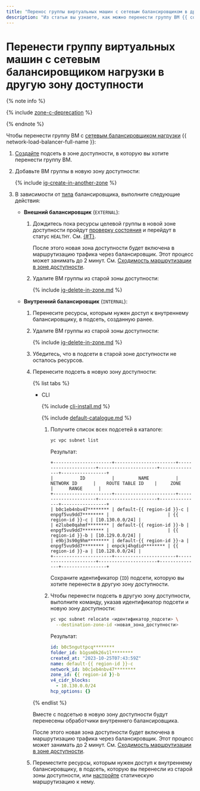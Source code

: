 ```yaml
---
title: "Перенос группы виртуальных машин с сетевым балансировщиком в другую зону доступности"
description: "Из статьи вы узнаете, как можно перенести группу ВМ {{ compute-name }} с сетевым балансировщиком нагрузки из одной зоны доступности в другую."
---
```


# Перенести группу виртуальных машин c сетевым балансировщиком нагрузки в другую зону доступности


{% note info %}

{% include [zone-c-deprecation](../../../_includes/vpc/zone-c-deprecation.md) %}

{% endnote %}


Чтобы перенести группу ВМ c [сетевым балансировщиком нагрузки](../../../network-load-balancer/concepts) {{ network-load-balancer-full-name }}:
1. [Создайте](../../../vpc/operations/subnet-create.md) подсеть в зоне доступности, в которую вы хотите перенести группу ВМ.
1. Добавьте ВМ группы в новую зону доступности:

    {% include [ig-create-in-another-zone](../../../_includes/compute/ig-create-in-another-zone.md) %}

1. В зависимости от [типа](../../../network-load-balancer/concepts/nlb-types.md) балансировщика, выполните следующие действия:

    * **Внешний балансировщик** (`EXTERNAL`):
      
      1. Дождитесь пока ресурсы целевой группы в новой зоне доступности пройдут [проверку состояния](../../../network-load-balancer/concepts/health-check.md) и перейдут в статус `HEALTHY`. См. [{#T}](../../../network-load-balancer/operations/check-resource-health.md).
    
          После этого новая зона доступности будет включена в маршрутизацию трафика через балансировщик. Этот процесс может занимать до 2 минут. См. [Сходимость маршрутизации в зоне доступности](../../../network-load-balancer/concepts/specifics.md#nlb-zone-converge).

      1. Удалите ВМ группы из старой зоны доступности:

          {% include [ig-delete-in-zone.md](../../../_includes/compute/ig-delete-in-zone.md) %}

    * **Внутренний балансировщик** (`INTERNAL`):

      1. Перенесите ресурсы, которым нужен доступ к внутреннему балансировщику, в подсеть, созданную ранее.
      1. Удалите ВМ группы из старой зоны доступности:

          {% include [ig-delete-in-zone.md](../../../_includes/compute/ig-delete-in-zone.md) %}
      1. Убедитесь, что в подсети в старой зоне доступности не осталось ресурсов.
      1. Перенесите подсеть в новую зону доступности:
      
          {% list tabs %}

          - CLI
          
            {% include [cli-install.md](../../../_includes/cli-install.md) %}

            {% include [default-catalogue.md](../../../_includes/default-catalogue.md) %}

            1. Получите список всех подсетей в каталоге:

                ```bash
                yc vpc subnet list
                ```

                Результат:

                ```text
                +----------------------+-----------------------+----------------------+----------------------+---------------+-----------------+
                |          ID          |         NAME          |      NETWORK ID      |    ROUTE TABLE ID    |     ZONE      |      RANGE      |
                +----------------------+-----------------------+----------------------+----------------------+---------------+-----------------+
                | b0c1eb4nbv47******** | default-{{ region-id }}-c | enpgf5vu9dd7******** |                      | {{ region-id }}-c | [10.130.0.0/24] |
                | e2lube0qahmf******** | default-{{ region-id }}-b | enpgf5vu9dd7******** |                      | {{ region-id }}-b | [10.129.0.0/24] |
                | e9bj3s90g9hm******** | default-{{ region-id }}-a | enpgf5vu9dd7******** | enpckj4hqdid******** | {{ region-id }}-a | [10.128.0.0/24] |
                +----------------------+-----------------------+----------------------+----------------------+---------------+-----------------+
                ```

                Сохраните идентификатор (`ID`) подсети, которую вы хотите перенести в другую зону доступности.

            1. Чтобы перенести подсеть в другую зону доступности, выполните команду, указав идентификатор подсети и новую зону доступности:

                ```bash
                yc vpc subnet relocate <идентификатор_подсети> \
                  --destination-zone-id <новая_зона_доступности>
                ```

                Результат:

                ```yaml
                id: b0c5nguttpcq********
                folder_id: b1gsm0k26v1l********
                created_at: "2023-10-25T07:43:59Z"
                name: default-{{ region-id }}-c
                network_id: b0c1eb4nbv47********
                zone_id: {{ region-id }}-b
                v4_cidr_blocks:
                  - 10.130.0.0/24
                hcp_options: {}
                ```

          {% endlist %}

          Вместе с подсетью в новую зону доступности будут перенесены обработчики внутреннего балансировщика.
          
          После этого новая зона доступности будет включена в маршрутизацию трафика через балансировщик. Этот процесс может занимать до 2 минут. См. [Сходимость маршрутизации в зоне доступности](../../../network-load-balancer/concepts/specifics.md#nlb-zone-converge).

      1. Переместите ресурсы, которым нужен доступ к внутреннему балансировщику, в подсеть, которую вы перенесли из старой зоны доступности, или [настройте](../../../vpc/operations/static-route-create.md) статическую маршрутизацию к нему.
